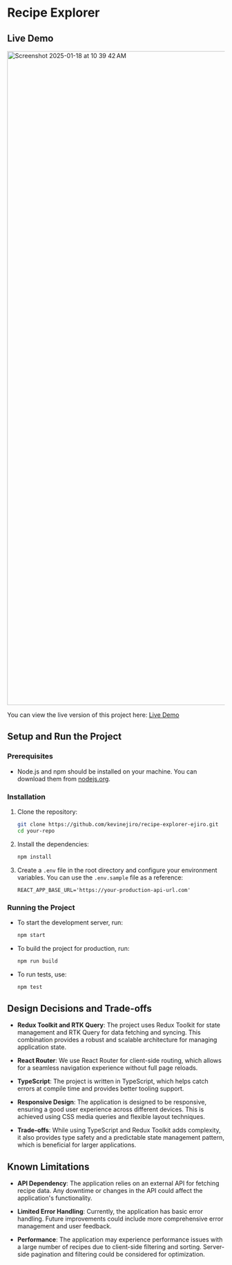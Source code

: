 # Recipe Explorer

## Live Demo

<img width="1512" alt="Screenshot 2025-01-18 at 10 39 42 AM" src="https://github.com/user-attachments/assets/7abd24e5-32cc-44f9-b23e-6eff01a941d1" />


You can view the live version of this project here: [Live Demo](https://recipe-explorer-ejiro.vercel.app/)

## Setup and Run the Project

### Prerequisites

- Node.js and npm should be installed on your machine. You can download them from [nodejs.org](https://nodejs.org/).

### Installation

1. Clone the repository:

   ```bash
   git clone https://github.com/kevinejiro/recipe-explorer-ejiro.git
   cd your-repo
   ```

2. Install the dependencies:

   ```bash
   npm install
   ```

3. Create a `.env` file in the root directory and configure your environment variables. You can use the `.env.sample` file as a reference:
   ```env
   REACT_APP_BASE_URL='https://your-production-api-url.com'
   ```

### Running the Project

- To start the development server, run:

  ```bash
  npm start
  ```

- To build the project for production, run:

  ```bash
  npm run build
  ```

- To run tests, use:
  ```bash
  npm test
  ```

## Design Decisions and Trade-offs

- **Redux Toolkit and RTK Query**: The project uses Redux Toolkit for state management and RTK Query for data fetching and syncing. This combination provides a robust and scalable architecture for managing application state.

- **React Router**: We use React Router for client-side routing, which allows for a seamless navigation experience without full page reloads.

- **TypeScript**: The project is written in TypeScript, which helps catch errors at compile time and provides better tooling support.

- **Responsive Design**: The application is designed to be responsive, ensuring a good user experience across different devices. This is achieved using CSS media queries and flexible layout techniques.

- **Trade-offs**: While using TypeScript and Redux Toolkit adds complexity, it also provides type safety and a predictable state management pattern, which is beneficial for larger applications.

## Known Limitations

- **API Dependency**: The application relies on an external API for fetching recipe data. Any downtime or changes in the API could affect the application's functionality.

- **Limited Error Handling**: Currently, the application has basic error handling. Future improvements could include more comprehensive error management and user feedback.

- **Performance**: The application may experience performance issues with a large number of recipes due to client-side filtering and sorting. Server-side pagination and filtering could be considered for optimization.
